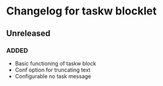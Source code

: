 # Changelog for taskw blocklet

## Unreleased

### ADDED

 - Basic functioning of taskw block
 - Conf option for truncating text
 - Configurable no task message
